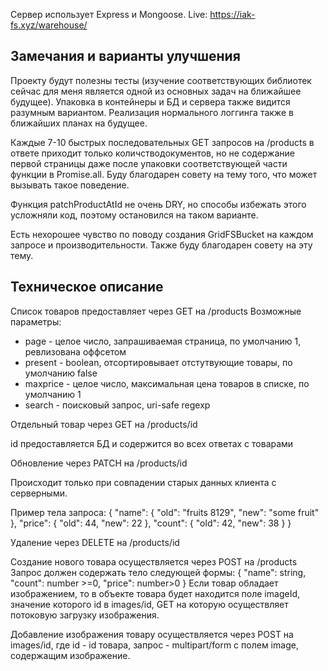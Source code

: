 Сервер использует Express и Mongoose.
Live: https://iak-fs.xyz/warehouse/

## Замечания и варианты улучшения

Проекту будут полезны тесты (изучение соответствующих библиотек сейчас для меня является одной из основных задач на ближайшее будущее). Упаковка в контейнеры и БД и сервера также видится разумным вариантом. Реализация нормального логгинга также в ближайших планах на будущее.

Каждые 7-10 быстрых последовательных GET запросов на /products в ответе приходит только количстводокументов, но не содержание первой страницы даже после упаковки соответствующей части функции в Promise.all. Буду благодарен совету на тему того, что может вызывать такое поведение.

Функция patchProductAtId не очень DRY, но способы избежать этого усложняли код, поэтому остановился на таком варианте.

Есть нехорошее чувство по поводу создания GridFSBucket на каждом запросе и производительности. Также буду благодарен совету на эту тему.


## Техническое описание

Список товаров предоставляет через GET на /products
Возможные параметры:

- page - целое число, запрашиваемая страница, по умолчанию 1, ревлизована оффсетом
- present - boolean, отсортировывает отстутвующие товары, по умолчанию false
- maxprice - целое число, максимальная цена товаров в списке, по умолчанию 1
- search - поисковый запрос, uri-safe regexp

Отдельный товар через GET на /products/id

id предоставляется БД и содержится во всех ответах с товарами

Обновление через PATCH на /products/id

Происходит только при совпадении старых данных клиента с серверными.

Пример тела запроса:
{
"name": {
"old": "fruits 8129",
"new": "some fruit"
},
"price": {
"old": 44,
"new": 22
},
"count": {
"old": 42,
"new": 38
}
}

Удаление через DELETE на /products/id

Coздание нового товара осуществляется через POST на /products
Запрос должен содержать тело следующей формы:
{
"name": string,
"count": number >=0,
"price": number>0
}
Если товар обладает изображением, то в объекте товара будет находится поле imageId,
значение которого id в images/id, GET на которую осуществляет потоковую загрузку изображения.

Добавление изображения товару осуществляется через POST на images/id, где id - id товара, запрос - multipart/form с полем image, содержащим изображение.
